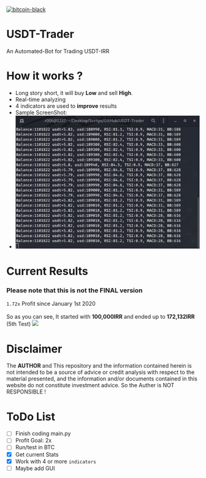[![bitcoin-black](https://github.com/Ximi1970/Donate/blob/master/bitcoin-donate-black.png)](https://www.blockchain.com/btc/address/1LQKZHNSzBZeEc7tkdz3McpQkJDsreaHLN)
# USDT-Trader
An Automated-Bot for Trading USDT-IRR
# How it works ?
- Long story short, it will buy **Low** and sell **High**.
- Real-time analyzing
- 4 indicators are used to **improve** results
- Sample ScreenShot:
- <img src="imgs/run.png">
# Current Results
### Please note that this is not the FINAL version
`1.72x` Profit since January 1st 2020
<br>
<br>
So as you can see, It started with **100,000IRR** and ended up to **172,132IRR** (5th Test)
<img src="imgs/test5.JPG">
# Disclaimer
The **AUTHOR** and This repository and the information contained herein is not intended to be a source of advice or credit analysis with respect to the material presented, and the information and/or documents contained in this website do not constitute investment advice. So the Auther is NOT RESPONSIBLE !
# ToDo List
- [ ] Finish coding main.py
- [ ] Profit Goal: 2x
- [ ] Run/test in BTC
- [X] Get current Stats
- [X] Work with 4 or more `indicators`
- [ ] Maybe add GUI
